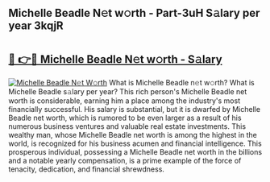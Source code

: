 ## Michelle Beadle N𝚎t w𝚘rth - Part-3uH S𝚊lary per year 3kqjR

# <h2><a href="http://gc2n4y.nevu.top/?p=Michelle+Beadle">🔗 👉🔴 Michelle Beadle N𝚎t w𝚘rth - S𝚊lary</a></h2>

[![Michelle Beadle N𝚎t W𝚘rth](https://i.imgur.com/Oavwk0R.jpeg)](http://gc2n4y.nevu.top/?p=Michelle+Beadle)
What is Michelle Beadle n𝚎t w𝚘rth? What is Michelle Beadle s𝚊lary per year?
This rich person's Michelle Beadle net worth is considerable, earning him a place among the industry's most financially successful. His salary is substantial, but it is dwarfed by Michelle Beadle net worth, which is rumored to be even larger as a result of his numerous business ventures and valuable real estate investments. This wealthy man, whose Michelle Beadle net worth is among the highest in the world, is recognized for his business acumen and financial intelligence. This prosperous individual, possessing a Michelle Beadle net worth in the billions and a notable yearly compensation, is a prime example of the force of tenacity, dedication, and financial shrewdness.
